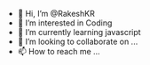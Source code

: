 - 👋 Hi, I’m @RakeshKR
- 👀 I’m interested in Coding
- 🌱 I’m currently learning javascript
- 💞️ I’m looking to collaborate on ...
- 📫 How to reach me ...

<!---
Rakeshkr212000/Rakeshkr212000 is a ✨ special ✨ repository because its `README.md` (this file) appears on your GitHub profile.
You can click the Preview link to take a look at your changes.
--->
